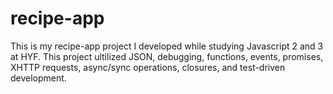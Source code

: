 # recipe-app
This is my recipe-app project I developed while studying Javascript 2 and 3 at HYF. This project ultilized JSON, debugging, functions, events, promises, XHTTP requests, async/sync operations, closures, and test-driven development.
